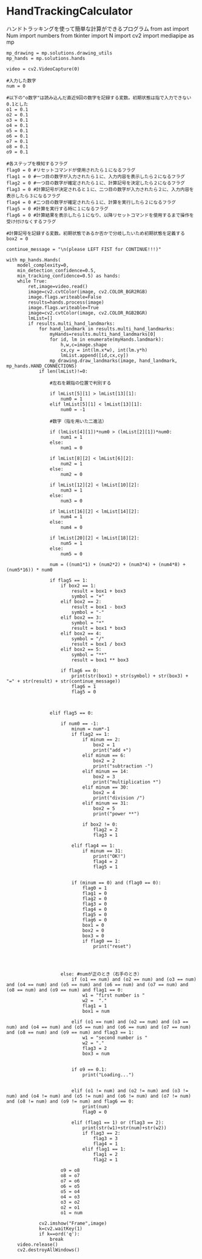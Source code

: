 # HandTrackingCalculator
ハンドトラッキングを使って簡単な計算ができるプログラム
    from ast import Num
    import numbers
    from tkinter import N
    import cv2
    import mediapipe as mp
    
    mp_drawing = mp.solutions.drawing_utils
    mp_hands = mp.solutions.hands
    
    video = cv2.VideoCapture(0)
    
    #入力した数字
    num = 0
    
    #以下の"o数字"は読み込んだ直近9回の数字を記録する変数。初期状態は指で入力できない0.1とした
    o1 = 0.1
    o2 = 0.1
    o3 = 0.1
    o4 = 0.1
    o5 = 0.1
    o6 = 0.1
    o7 = 0.1
    o8 = 0.1
    o9 = 0.1

    #各ステップを検知するフラグ
    flag0 = 0 #リセットコマンドが使用されたら１になるフラグ
    flag1 = 0 #一つ目の数字が入力されたら１に、入力内容を表示したら２になるフラグ
    flag2 = 0 #一つ目の数字が確定されたら１に、計算記号を決定したら２になるフラグ
    flag3 = 0 #計算記号が決定されると１に、二つ目の数字が入力されたら２に、入力内容を表示したら３になるフラグ
    flag4 = 0 #二つ目の数字が確定されたら１に、計算を実行したら２になるフラグ
    flag5 = 0 #計算を実行する時に１になるフラグ
    flag6 = 0 #計算結果を表示したら１になり、以降リセットコマンドを使用するまで操作を受け付けなくするフラグ

    #計算記号を記録する変数。初期状態であるか否かで分岐したいため初期状態を定義する
    box2 = 0

    continue_message = "\n(please LEFT FIST for CONTINUE!!!)"

    with mp_hands.Hands(
        model_complexity=0,
        min_detection_confidence=0.5,
        min_tracking_confidence=0.5) as hands:
        while True:
            ret,image=video.read()
            image=cv2.cvtColor(image, cv2.COLOR_BGR2RGB)
            image.flags.writeable=False
            results=hands.process(image)
            image.flags.writeable=True
            image=cv2.cvtColor(image, cv2.COLOR_RGB2BGR)
            lmList=[]
            if results.multi_hand_landmarks:
                for hand_landmark in results.multi_hand_landmarks:
                    myHands=results.multi_hand_landmarks[0]
                    for id, lm in enumerate(myHands.landmark):
                        h,w,c=image.shape
                        cx,cy = int(lm.x*w), int(lm.y*h)
                        lmList.append([id,cx,cy])
                    mp_drawing.draw_landmarks(image, hand_landmark, mp_hands.HAND_CONNECTIONS)
                if len(lmList)!=0:

                    #左右を親指の位置で判別する

                    if lmList[5][1] > lmList[13][1]:
                        num0 = 1
                    elif lmList[5][1] < lmList[13][1]:
                        num0 = -1

                    #数字（指を用いた二進法）

                    if (lmList[4][1])*num0 > (lmList[2][1])*num0:
                        num1 = 1
                    else:
                        num1 = 0

                    if lmList[8][2] < lmList[6][2]:
                        num2 = 1
                    else:
                        num2 = 0

                    if lmList[12][2] < lmList[10][2]:
                        num3 = 1
                    else:
                        num3 = 0

                    if lmList[16][2] < lmList[14][2]:
                        num4 = 1
                    else:
                        num4 = 0

                    if lmList[20][2] < lmList[18][2]:
                        num5 = 1
                    else:
                        num5 = 0

                    num = ((num1*1) + (num2*2) + (num3*4) + (num4*8) + (num5*16)) * num0

                    if flag5 == 1:
                        if box2 == 1:
                            result = box1 + box3
                            symbol = "+"
                        elif box2 == 2:
                            result = box1 - box3
                            symbol = "-"
                        elif box2 == 3:
                            symbol = "*"
                            result = box1 * box3
                        elif box2 == 4:
                            symbol = "/"
                            result = box1 / box3
                        elif box2 == 5:
                            symbol = "**"
                            result = box1 ** box3

                        if flag6 == 0:
                            print(str(box1) + str(symbol) + str(box3) + "=" + str(result) + str(continue_message))
                            flag6 = 1
                            flag5 = 0



                    elif flag5 == 0:

                        if num0 == -1:
                            minum = num*-1
                            if flag2 == 1:
                                if minum == 2:
                                    box2 = 1
                                    print("add +")
                                elif minum == 6:
                                    box2 = 2
                                    print("subtraction -")
                                elif minum == 14:
                                    box2 = 3
                                    print("multiplication *")
                                elif minum == 30:
                                    box2 = 4
                                    print("division /")
                                elif minum == 31:
                                    box2 = 5
                                    print("power **")

                                if box2 != 0:
                                    flag2 = 2
                                    flag3 = 1

                            elif flag4 == 1:
                                if minum == 31:
                                    print("OK!")
                                    flag4 = 2
                                    flag5 = 1


                            if (minum == 0) and (flag0 == 0):
                                flag0 = 1
                                flag1 = 0
                                flag2 = 0
                                flag3 = 0
                                flag4 = 0
                                flag5 = 0
                                flag6 = 0
                                box1 = 0
                                box2 = 0
                                box3 = 0
                                if flag0 == 1:
                                    print("reset")




                        else: #numが正のとき（右手のとき）
                            if (o1 == num) and (o2 == num) and (o3 == num) and (o4 == num) and (o5 == num) and (o6 == num) and (o7 == num) and (o8 == num) and (o9 == num) and flag1 == 0:
                                w1 = "first number is "
                                w2 =  "."
                                flag1 = 1
                                box1 = num

                            elif (o1 == num) and (o2 == num) and (o3 == num) and (o4 == num) and (o5 == num) and (o6 == num) and (o7 == num) and (o8 == num) and (o9 == num) and flag3 == 1:
                                w1 = "second number is "
                                w2 = "."
                                flag3 = 2
                                box3 = num


                            if o9 == 0.1:
                                print("Loading...")


                            elif (o1 != num) and (o2 != num) and (o3 != num) and (o4 != num) and (o5 != num) and (o6 != num) and (o7 != num) and (o8 != num) and (o9 != num) and flag6 == 0:
                                print(num)
                                flag0 = 0

                            elif (flag1 == 1) or (flag3 == 2):
                                print(str(w1)+str(num)+str(w2))
                                if flag3 == 2:
                                    flag3 = 3
                                    flag4 = 1
                                elif flag1 == 1:
                                    flag1 = 2
                                    flag2 = 1

                        o9 = o8
                        o8 = o7
                        o7 = o6
                        o6 = o5
                        o5 = o4
                        o4 = o3
                        o3 = o2
                        o2 = o1
                        o1 = num

                cv2.imshow("Frame",image)
                k=cv2.waitKey(1)
                if k==ord('q'):
                    break
        video.release()
        cv2.destroyAllWindows()
